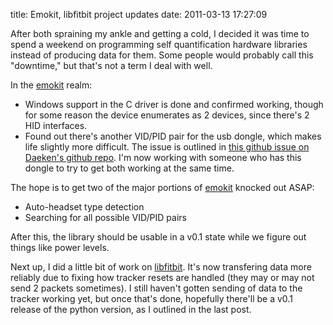 title: Emokit, libfitbit project updates
date: 2011-03-13 17:27:09 

After both spraining my ankle and getting a cold, I decided it was
time to spend a weekend on programming self quantification hardware
libraries instead of producing data for them. Some people would
probably call this "downtime," but that's not a term I deal with well.

In the [emokit][1] realm:

* Windows support in the C driver is done and confirmed working,
  though for some reason the device enumerates as 2 devices, since
  there's 2 HID interfaces.
* Found out there's another VID/PID pair for the usb dongle, which
  makes life slightly more difficult. The issue is outlined in
  [this github issue on Daeken's github repo][2]. I'm now working with
  someone who has this dongle to try to get both working at the same
  time.

The hope is to get two of the major portions of [emokit][1] knocked
out ASAP:

* Auto-headset type detection
* Searching for all possible VID/PID pairs

After this, the library should be usable in a v0.1 state while we
figure out things like power levels.

Next up, I did a little bit of work on [libfitbit][3]. It's now
transfering data more reliably due to fixing how tracker resets are
handled (they may or may not send 2 packets sometimes). I still
haven't gotten sending of data to the tracker working yet, but once
that's done, hopefully there'll be a v0.1 release of the python
version, as I outlined in the last post.

[1]: http://www.github.com/qdot/emokit
[2]: https://github.com/daeken/Emokit/issues#issue/6
[3]: http://www.github.com/qdot/libfitbit

